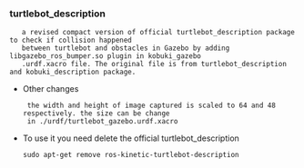 ### turtlebot_description
       a revised compact version of official turtlebot_description package to check if collision happened 
       between turtlebot and obstacles in Gazebo by adding libgazebo_ros_bumper.so plugin in kobuki_gazebo
       .urdf.xacro file. The original file is from turtlebot_description and kobuki_description package.
* Other changes

       the width and height of image captured is scaled to 64 and 48 respectively. the size can be change 
       in ./urdf/turtlebot_gazebo.urdf.xacro
* To use it you need delete the official turtlebot_description
      
      sudo apt-get remove ros-kinetic-turtlebot-description
       

